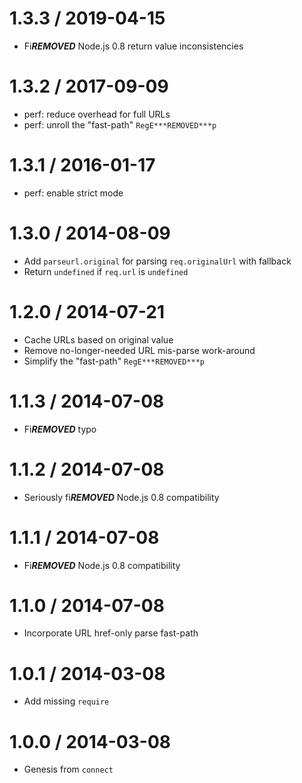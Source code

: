 1.3.3 / 2019-04-15
==================

  * Fi***REMOVED*** Node.js 0.8 return value inconsistencies

1.3.2 / 2017-09-09
==================

  * perf: reduce overhead for full URLs
  * perf: unroll the "fast-path" `RegE***REMOVED***p`

1.3.1 / 2016-01-17
==================

  * perf: enable strict mode

1.3.0 / 2014-08-09
==================

  * Add `parseurl.original` for parsing `req.originalUrl` with fallback
  * Return `undefined` if `req.url` is `undefined`

1.2.0 / 2014-07-21
==================

  * Cache URLs based on original value
  * Remove no-longer-needed URL mis-parse work-around
  * Simplify the "fast-path" `RegE***REMOVED***p`

1.1.3 / 2014-07-08
==================

  * Fi***REMOVED*** typo

1.1.2 / 2014-07-08
==================

  * Seriously fi***REMOVED*** Node.js 0.8 compatibility

1.1.1 / 2014-07-08
==================

  * Fi***REMOVED*** Node.js 0.8 compatibility

1.1.0 / 2014-07-08
==================

  * Incorporate URL href-only parse fast-path

1.0.1 / 2014-03-08
==================

  * Add missing `require`

1.0.0 / 2014-03-08
==================

  * Genesis from `connect`
